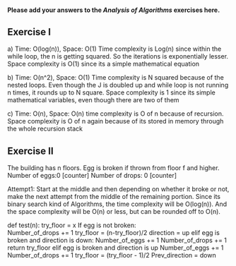 #### Please add your answers to the ***Analysis of  Algorithms*** exercises here.

## Exercise I

a) Time: O(log(n)), Space: O(1)
Time complexity is Log(n) since within the while loop, the n is getting squared. So the iterations is exponentially lesser.
Space complexity is O(1) since its a simple mathematical equation

b) Time: O(n^2), Space: O(1)
Time complexity is N squared because of the nested loops. Even though the J is doubled up and while loop is not running n times, it rounds up to N square.
Space complexity is 1 since its simple mathematical variables, even though there are two of them

c) Time: O(n), Space: O(n)
time complexity is O of n because of recursion.
Space complexity is O of n again because of its stored in memory through the whole recursion stack

## Exercise II

The building has n floors.
Egg is broken if thrown from floor f and higher.
Number of eggs:0 [counter]
Number of drops: 0 [counter]

Attempt1: Start at the middle and then depending on whether it broke or not, make the next attempt from the middle of the remaining portion.
Since its binary search kind of Algorithms, the time complexity will be O(log(n)). And the space complexity will be O(n) or less, but can be rounded off to O(n).

def test(n):
   try_floor = x
   If egg is not broken:      
      Number_of_drops += 1
      try_floor = (n-try_floor)/2
      direction = up
   elif egg is broken and direction is down:
      Number_of_eggs += 1
      Number_of_drops += 1
      return try_floor
   elif egg is broken and direction is up
      Number_of_eggs += 1
      Number_of_drops += 1
      try_floor = (try_floor - 1)/2
      Prev_direction = down
